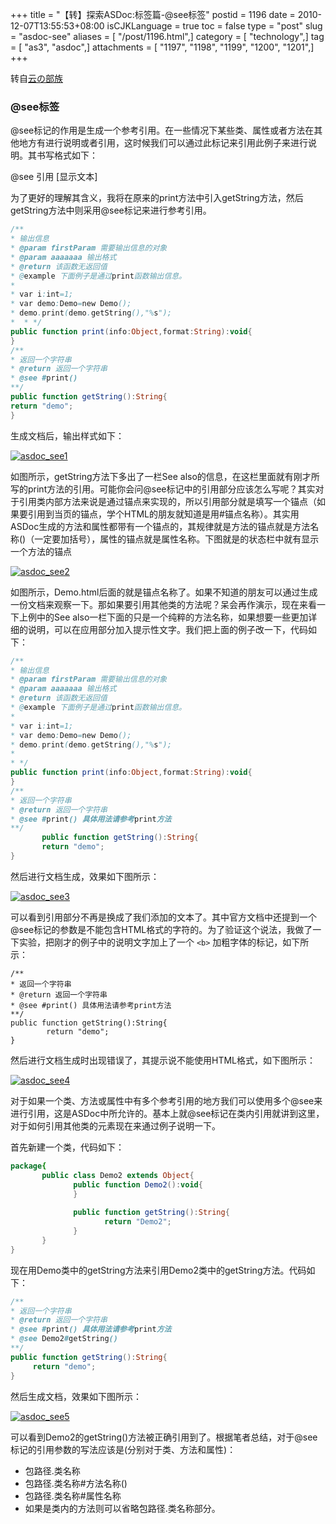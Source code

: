+++
title = "【转】探索ASDoc:标签篇-@see标签"
postid = 1196
date = 2010-12-07T13:55:53+08:00
isCJKLanguage = true
toc = false
type = "post"
slug = "asdoc-see"
aliases = [ "/post/1196.html",]
category = [ "technology",]
tag = [ "as3", "asdoc",]
attachments = [ "1197", "1198", "1199", "1200", "1201",]
+++


转自[云の部族](http://hi.baidu.com/vim888/blog/item/f8cbd812f08ab8c5c2fd7839.html)


### @see标签

@see标记的作用是生成一个参考引用。在一些情况下某些类、属性或者方法在其他地方有进行说明或者引用，这时候我们可以通过此标记来引用此例子来进行说明。其书写格式如下：

@see 引用 [显示文本]

为了更好的理解其含义，我将在原来的print方法中引入getString方法，然后getString方法中则采用@see标记来进行参考引用。

``` actionscript
/**
* 输出信息
* @param firstParam 需要输出信息的对象
* @param aaaaaaa 输出格式
* @return 该函数无返回值
* @example 下面例子是通过print函数输出信息。
*
* var i:int=1;
* var demo:Demo=new Demo();
* demo.print(demo.getString(),"%s");
*  * */
public function print(info:Object,format:String):void{
}
/**
* 返回一个字符串
* @return 返回一个字符串
* @see #print()
**/
public function getString():String{
return "demo";
}
```

生成文档后，输出样式如下：<!--more-->  

[![](/uploads/2010/12/asdoc_see1.jpg "asdoc_see1")](/uploads/2010/12/asdoc_see1.jpg)

如图所示，getString方法下多出了一栏See
also的信息，在这栏里面就有刚才所写的print方法的引用。可能你会问@see标记中的引用部分应该怎么写呢？其实对于引用类内部方法来说是通过锚点来实现的，所以引用部分就是填写一个锚点（如果要引用到当页的锚点，学个HTML的朋友就知道是用\#锚点名称）。其实用ASDoc生成的方法和属性都带有一个锚点的，其规律就是方法的锚点就是方法名称()（一定要加括号），属性的锚点就是属性名称。下图就是的状态栏中就有显示一个方法的锚点  

[![](/uploads/2010/12/asdoc_see2.jpg "asdoc_see2")](/uploads/2010/12/asdoc_see2.jpg)

如图所示，Demo.html后面的就是锚点名称了。如果不知道的朋友可以通过生成一份文档来观察一下。那如果要引用其他类的方法呢？呆会再作演示，现在来看一下上例中的See
also一栏下面的只是一个纯粹的方法名称，如果想要一些更加详细的说明，可以在应用部分加入提示性文字。我们把上面的例子改一下，代码如下：

``` actionscript
/**
* 输出信息
* @param firstParam 需要输出信息的对象
* @param aaaaaaa 输出格式
* @return 该函数无返回值
* @example 下面例子是通过print函数输出信息。
* 
* var i:int=1;
* var demo:Demo=new Demo();
* demo.print(demo.getString(),"%s");
* 
* */
public function print(info:Object,format:String):void{
}
/**
* 返回一个字符串
* @return 返回一个字符串
* @see #print() 具体用法请参考print方法
**/
       public function getString():String{
       return "demo";
}
```

然后进行文档生成，效果如下图所示：  

[![](/uploads/2010/12/asdoc_see3.jpg "asdoc_see3")](/uploads/2010/12/asdoc_see3.jpg)

可以看到引用部分不再是换成了我们添加的文本了。其中官方文档中还提到一个@see标记的参数是不能包含HTML格式的字符的。为了验证这个说法，我做了一下实验，把刚才的例子中的说明文字加上了一个 `<b>` 加粗字体的标记，如下所示：

``` {lang="actionscript"}
/**
* 返回一个字符串
* @return 返回一个字符串
* @see #print() 具体用法请参考print方法
**/
public function getString():String{
        return "demo";
}
```

然后进行文档生成时出现错误了，其提示说不能使用HTML格式，如下图所示：  

[![](/uploads/2010/12/asdoc_see4.jpg "asdoc_see4")](/uploads/2010/12/asdoc_see4.jpg)

对于如果一个类、方法或属性中有多个参考引用的地方我们可以使用多个@see来进行引用，这是ASDoc中所允许的。基本上就@see标记在类内引用就讲到这里，对于如何引用其他类的元素现在来通过例子说明一下。

首先新建一个类，代码如下：

``` actionscript
package{
       public class Demo2 extends Object{
              public function Demo2():void{
              }
             
              public function getString():String{
                     return "Demo2";
              }
       }
}
```

现在用Demo类中的getString方法来引用Demo2类中的getString方法。代码如下：

``` actionscript
/**
* 返回一个字符串
* @return 返回一个字符串
* @see #print() 具体用法请参考print方法
* @see Demo2#getString()
**/
public function getString():String{
     return "demo";
}
```

然后生成文档，效果如下图所示：

[![](/uploads/2010/12/asdoc_see5.jpg "asdoc_see5")](/uploads/2010/12/asdoc_see5.jpg)

可以看到Demo2的getString()方法被正确引用到了。根据笔者总结，对于@see标记的引用参数的写法应该是(分别对于类、方法和属性)：

- 包路径.类名称
- 包路径.类名称#方法名称()
- 包路径.类名称#属性名称
- 如果是类内的方法则可以省略包路径.类名称部分。

